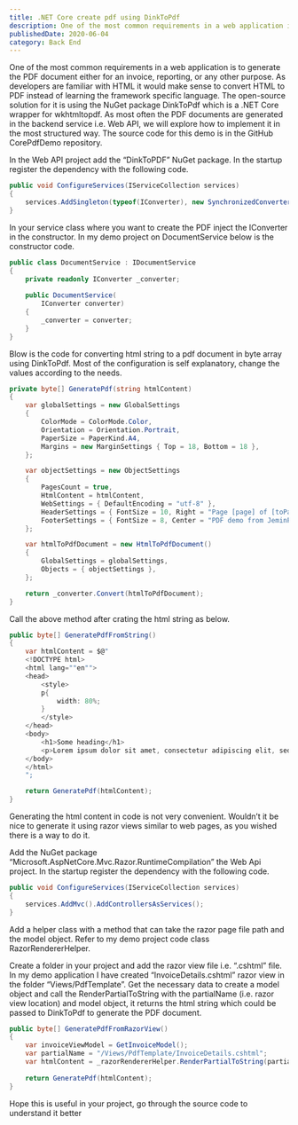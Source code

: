 ```yaml
---
title: .NET Core create pdf using DinkToPdf
description: One of the most common requirements in a web application is to generate the PDF document either for an invoice, reporting, or any other purpose. As developers are familiar with HTML it would make sense to convert HTML to PDF instead of learning the framework specific language. The open-source solution for it is using the NuGet package DinkToPdf which is a .NET Core wrapper for wkhtmltopdf. As most often the PDF documents are generated in the backend service i.e. Web API, we will explore how to implement it in the most structured way. The source code for this demo is in the GitHub CorePdfDemo repository.
publishedDate: 2020-06-04
category: Back End
---
```


One of the most common requirements in a web application is to generate the PDF document either for an invoice, reporting, or any other purpose. As developers are familiar with HTML it would make sense to convert HTML to PDF instead of learning the framework specific language. The open-source solution for it is using the NuGet package DinkToPdf which is a .NET Core wrapper for wkhtmltopdf. As most often the PDF documents are generated in the backend service i.e. Web API, we will explore how to implement it in the most structured way. The source code for this demo is in the GitHub CorePdfDemo repository.

In the Web API project add the “DinkToPDF” NuGet package. In the startup register the dependency with the following code.

```csharp
public void ConfigureServices(IServiceCollection services)
{    
    services.AddSingleton(typeof(IConverter), new SynchronizedConverter(new PdfTools()));
}
```

In your service class where you want to create the PDF inject the IConverter in the constructor. In my demo project on DocumentService below is the constructor code.

```csharp
public class DocumentService : IDocumentService
{
	private readonly IConverter _converter;
	
	public DocumentService(
		IConverter converter)
	{
		_converter = converter;	
	}
}
```

Blow is the code for converting html string to a pdf document in byte array using DinkToPdf. Most of the configuration is self explanatory, change the values according to the needs.

```csharp
private byte[] GeneratePdf(string htmlContent)
{
	var globalSettings = new GlobalSettings
	{
		ColorMode = ColorMode.Color,
		Orientation = Orientation.Portrait,
		PaperSize = PaperKind.A4,
		Margins = new MarginSettings { Top = 18, Bottom = 18 },
	};

	var objectSettings = new ObjectSettings
	{
		PagesCount = true,
		HtmlContent = htmlContent,
		WebSettings = { DefaultEncoding = "utf-8" },
		HeaderSettings = { FontSize = 10, Right = "Page [page] of [toPage]", Line = true },
		FooterSettings = { FontSize = 8, Center = "PDF demo from JeminPro", Line = true },
	};

	var htmlToPdfDocument = new HtmlToPdfDocument()
	{
		GlobalSettings = globalSettings,
		Objects = { objectSettings },
	};

	return _converter.Convert(htmlToPdfDocument);
}
```

Call the above method after crating the html string as below.

```csharp
public byte[] GeneratePdfFromString()
{
	var htmlContent = $@"
	<!DOCTYPE html>
	<html lang=""en"">
	<head>
		<style>
		p{
			width: 80%;
		}
		</style>
	</head>
	<body>
		<h1>Some heading</h1>
		<p>Lorem ipsum dolor sit amet, consectetur adipiscing elit, sed do eiusmod tempor incididunt ut labore et dolore magna aliqua. Ut enim ad minim veniam, quis nostrud exercitation ullamco laboris nisi ut aliquip ex ea commodo consequat. Duis aute irure dolor in reprehenderit in voluptate velit esse cillum dolore eu fugiat nulla pariatur. Excepteur sint occaecat cupidatat non proident, sunt in culpa qui officia deserunt mollit anim id est laborum.</p>
	</body>
	</html>
	";

	return GeneratePdf(htmlContent);
}
```

Generating the html content in code is not very convenient. Wouldn’t it be nice to generate it using razor views similar to web pages, as you wished there is a way to do it.

Add the NuGet package “Microsoft.AspNetCore.Mvc.Razor.RuntimeCompilation” the Web Api project. In the startup register the dependency with the following code.

```csharp
public void ConfigureServices(IServiceCollection services)
{    
    services.AddMvc().AddControllersAsServices();
}
```

Add a helper class with a method that can take the razor page file path and the model object. Refer to my demo project code class RazorRendererHelper.

Create a folder in your project and add the razor view file i.e. “.cshtml” file. In my demo application I have created “InvoiceDetails.cshtml” razor view in the folder “Views/PdfTemplate”. Get the necessary data to create a model object and call the RenderPartialToString with the partialName (i.e. razor view location) and model object, it returns the html string which could be passed to DinkToPdf to generate the PDF document.

```csharp
public byte[] GeneratePdfFromRazorView()
{
	var invoiceViewModel = GetInvoiceModel();
	var partialName = "/Views/PdfTemplate/InvoiceDetails.cshtml";
	var htmlContent = _razorRendererHelper.RenderPartialToString(partialName, invoiceViewModel);
	
	return GeneratePdf(htmlContent);
}
```

Hope this is useful in your project, go through the source code to understand it better